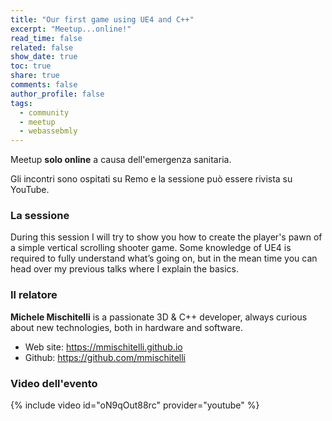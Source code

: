 ```yaml
---
title: "Our first game using UE4 and C++"
excerpt: "Meetup...online!"
read_time: false
related: false
show_date: true
toc: true
share: true
comments: false
author_profile: false
tags:
  - community
  - meetup
  - webassebmly
---
```


Meetup **solo online** a causa dell'emergenza sanitaria.

Gli incontri sono ospitati su Remo e la sessione può essere rivista su YouTube.

### La sessione

During this session I will try to show you how to create the player's pawn of a simple vertical scrolling shooter game.
Some knowledge of UE4 is required to fully understand what’s going on, but in the mean time you can head over my previous talks where I explain the basics.

### Il relatore

**Michele Mischitelli** is a passionate 3D & C++ developer, always curious about new technologies, both in hardware and software.

* Web site: https://mmischitelli.github.io
* Github: https://github.com/mmischitelli

### Video dell'evento

{% include video id="oN9qOut88rc" provider="youtube" %}